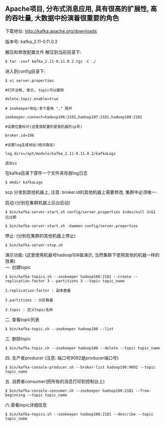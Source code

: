 ## Apache项目, 分布式消息应用, 具有很高的扩展性, 高的吞吐量, 大数据中扮演着很重要的角色
下载地址:
http://kafka.apache.org/downloads

版本号: 
kafka_2.11-0.11.0.2

解压和修改配置文件
解压到当前目录下: 
```
$ tar -zxvf kafka_2.11-0.11.0.2.tgz -C ./
```

进入到config目录下: 
```
$ vi server.properties
```
```
#打开注释, 表示, topic可以删除

delete.topic.enable=true

# zookeeper地址:多个是用 "," 隔开

zookeeper.connect=hadoop106:2181,hadoop107:2181,hadoop108:2181

#设置位置标识(这里我配置的是我机器的ip号)

broker.id=106

#设置log生成地址(绝对路径)

log.dirs=/opt/module/kafka_2.11-0.11.0.2/kafkaLogs

退出vi
```

在kafka目录下穿件一个文件夹存放log日志
```
$ mkdir kafkaLogs
```


scp 分发到其他机器上, 注意: broker.id的其他机器上需要修改, 集群中必须唯一.

启动:(分别在集群机器上后台启动)
```
$ bin/kafka-server-start.sh config/server.properties 1>dev/null 2>&1  已过期

$ bin/kafka-server-start.sh -daemon config/server.properties
```
停止: (分别在集群的其他机器上停止)
```
$ bin/kafka-server-stop.sh 
```
演示功能: (这里使用机器号hadoop106做演示, 当然集群下使用其他的机器一样的效果)  
一. 创建topic
```
$ bin/kafka-topics.sh --zookeeper hadoop106:2181 --create --replication-factor 3 --partitions 3 --topic topic_name

1.replication-factor : 副本数量

2.partitions : 分区数量

3.topic : 定义topic名称
```
二. 查看topic列表
```
$ bin/kafka-topic.sh --zookeeper hadoop106 --list
```
三. 删除topic
```
$ bin/kafka-topic.sh --zookeeper hadoop106 --delete --topic topic_name
```
四. 生产者producer (注意: 端口号9092是producer端口号)
```
$ bin/kafka-console-producer.sh --broker-list hadoop106:9092 --topic topic_name
```
五. 消费者consumer(把所有的消息打印到控制台上)
```
$ bin/kafka-console-consumer.sh --zookeeper hadoop106:2181 --from-beginning --topic topic_name
```
六.查看topic详细信息
```
$ bin/kafka-topics.sh --zookeeper hadoop106:2181 --describe --topic topic_name
```


